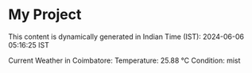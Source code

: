 # My Project

This content is dynamically generated in Indian Time (IST): 2024-06-06 05:16:25 IST


Current Weather in Coimbatore:
Temperature: 25.88 °C
Condition: mist
